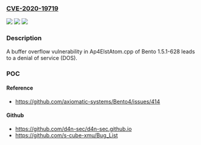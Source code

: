 ### [CVE-2020-19719](https://cve.mitre.org/cgi-bin/cvename.cgi?name=CVE-2020-19719)
![](https://img.shields.io/static/v1?label=Product&message=n%2Fa&color=blue)
![](https://img.shields.io/static/v1?label=Version&message=n%2Fa&color=blue)
![](https://img.shields.io/static/v1?label=Vulnerability&message=n%2Fa&color=brighgreen)

### Description

A buffer overflow vulnerability in Ap4ElstAtom.cpp of Bento 1.5.1-628 leads to a denial of service (DOS).

### POC

#### Reference
- https://github.com/axiomatic-systems/Bento4/issues/414

#### Github
- https://github.com/d4n-sec/d4n-sec.github.io
- https://github.com/s-cube-xmu/Bug_List


